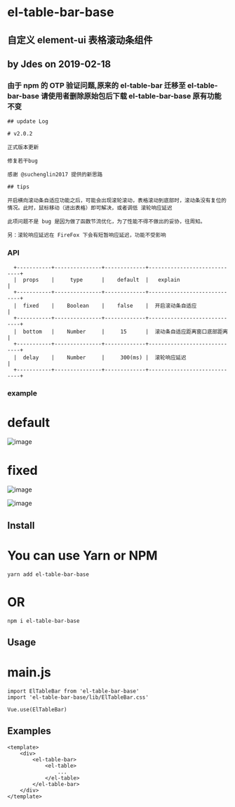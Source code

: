 # el-table-bar-base

## 自定义 element-ui 表格滚动条组件

## by Jdes on 2019-02-18

### 由于 npm 的 OTP 验证问题,原来的 el-table-bar 迁移至 el-table-bar-base 请使用者删除原始包后下载 el-table-bar-base 原有功能不变

```
## update Log

# v2.0.2

正式版本更新

修复若干bug

感谢 @suchenglin2017 提供的新思路

## tips

开启横向滚动条自适应功能之后，可能会出现滚轮滚动，表格滚动到底部时，滚动条没有复位的情况。此时，鼠标移动（进出表格）即可解决，或者调低 滚轮响应延迟

此项问题不是 bug 是因为做了函数节流优化，为了性能不得不做出的妥协，往周知。

另：滚轮响应延迟在 FireFox 下会有短暂响应延迟，功能不受影响

```

### API

```
  +-----------+---------------+-------------+-----------------------------+
  |  props    |     type      |    default  |   explain                   |
  +-----------+---------------+-------------+-----------------------------+
  |  fixed    |    Boolean    |    false    |  开启滚动条自适应             |
  +-----------+---------------+-------------+-----------------------------+
  |  bottom   |    Number     |     15      |  滚动条自适应距离窗口底部距离  |
  +-----------+---------------+-------------+-----------------------------+
  |  delay    |    Number     |     300(ms) |  滚轮响应延迟                |
  +-----------+---------------+-------------+-----------------------------+

```

### example

# default

![image](https://github.com/JdesHZ/el-table-bar-base/blob/master/examples/images/default.png)

# fixed

![image](https://github.com/JdesHZ/el-table-bar-base/blob/master/examples/images/fixed.png)

![image](https://github.com/JdesHZ/el-table-bar-base/blob/master/examples/images/fixed2.png)

## Install

# You can use Yarn or NPM

```
yarn add el-table-bar-base
```

# OR

```
npm i el-table-bar-base
```

## Usage

# main.js

```
import ElTableBar from 'el-table-bar-base'
import 'el-table-bar-base/lib/ElTableBar.css'

Vue.use(ElTableBar)
```

## Examples

```
<template>
    <div>
        <el-table-bar>
            <el-table>
                ...
            </el-table>
        </el-table-bar>
    </div>
</template>
```
